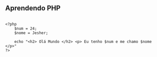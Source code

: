 ## Aprendendo PHP

```

<?php
    $num = 24;
    $nome = Jesher;
        
    echo "<h2> Olá Mundo </h2> <p> Eu tenho $num e me chamo $nome </p>"
?>

```
